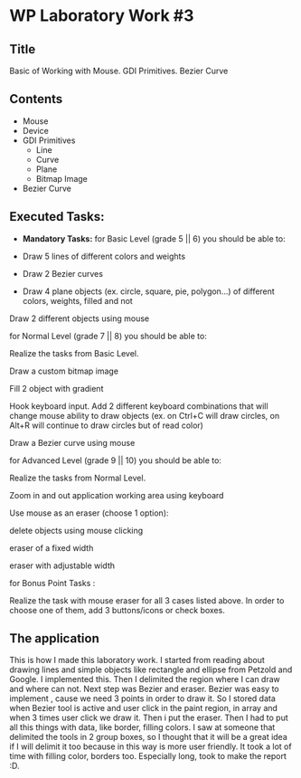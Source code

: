 # WP Laboratory Work #3

## Title

Basic of Working with Mouse. GDI Primitives. Bezier Curve

## Contents

  - Mouse
  - Device
  - GDI Primitives
    - Line
    - Curve
    - Plane
    - Bitmap Image
  - Bezier Curve


## Executed Tasks:
  - **Mandatory Tasks:**
 for Basic Level (grade 5 || 6) you should be able to:

 - Draw 5 lines of different colors and weights

 - Draw 2 Bezier curves

 - Draw 4 plane objects (ex. circle, square, pie, polygon...) of different colors, weights, filled and not

Draw 2 different objects using mouse

for Normal Level (grade 7 || 8) you should be able to:

Realize the tasks from Basic Level.

Draw a custom bitmap image

Fill 2 object with gradient

Hook keyboard input. Add 2 different keyboard combinations that will change mouse ability to draw objects (ex. on Ctrl+C will draw circles, on Alt+R will continue to draw circles but of read color)

Draw a Bezier curve using mouse

for Advanced Level (grade 9 || 10) you should be able to:

Realize the tasks from Normal Level.

Zoom in and out application working area using keyboard

Use mouse as an eraser (choose 1 option):

delete objects using mouse clicking

eraser of a fixed width

eraser with adjustable  width

for Bonus Point Tasks :

Realize the task with mouse eraser for all 3 cases listed above. In order to choose one of them, add 3 buttons/icons or check boxes.  
 


##  The application
  This is how I made this laboratory work. I started from reading about drawing lines and simple objects like       rectangle and ellipse from Petzold and Google. I implemented this. Then I delimited the region where I can draw and       where can not. Next step was Bezier and eraser. Bezier was easy to implement , cause we need 3 points in order to draw    it. So I stored data when Bezier tool is active and user click in the paint region, in array and when 3 times user click  we draw it.
Then i put the eraser.
Then I had to put all this things with data, like border, filling colors. I saw at someone that delimited the tools in 2 group boxes, so I thought that it will be a great idea if I will delimit it too because in this way is more user friendly. It took a lot of time with filling color, borders too.
Especially long, took to make the report :D.
